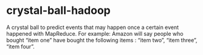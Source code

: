 # crystal-ball-hadoop
 A crystal ball to predict events that may happen once a certain event happened with MapReduce.     For example: Amazon will say people who bought “item one” have bought the following items : “item two”, “item three”, “item four”.
